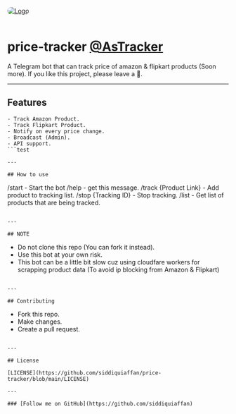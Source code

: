 <a href="https://t.me/AsPriceTrackerBot"> <img src="https://telegra.ph/file/081d452dd37708fb4777b.png" alt="Logo" style="border-radius:15px;"></a><br><br>

# price-tracker [@AsTracker](https://t.me/AsPriceTrackerBot)

A Telegram bot that can track price of amazon & flipkart products (Soon more).
If you like this project, please leave a 🌟.

---

## Features

```
- Track Amazon Product.
- Track Flipkart Product.
- Notify on every price change.
- Broadcast (Admin).
- API support.
```test

---

## How to use

```
/start - Start the bot
/help - get this message.
/track {Product Link} - Add product to tracking list.
/stop {Tracking ID} - Stop tracking.
/list - Get list of products that are being tracked.
```

---

## NOTE

```
- Do not clone this repo (You can fork it instead).
- Use this bot at your own risk.
- This bot can be a little bit slow cuz using cloudfare workers for scrapping product data (To avoid ip blocking from Amazon & Flipkart)
```

---

## Contributing

```
- Fork this repo.
- Make changes.
- Create a pull request.
```

---

## License

[LICENSE](https://github.com/siddiquiaffan/price-tracker/blob/main/LICENSE)

---

### [Follow me on GitHub](https://github.com/siddiquiaffan)
